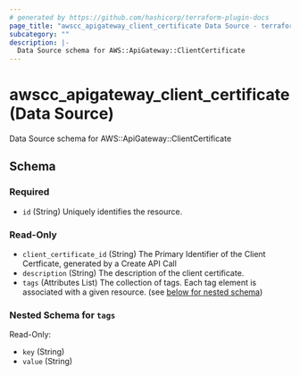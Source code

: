 ```yaml
---
# generated by https://github.com/hashicorp/terraform-plugin-docs
page_title: "awscc_apigateway_client_certificate Data Source - terraform-provider-awscc"
subcategory: ""
description: |-
  Data Source schema for AWS::ApiGateway::ClientCertificate
---
```


# awscc_apigateway_client_certificate (Data Source)

Data Source schema for AWS::ApiGateway::ClientCertificate



<!-- schema generated by tfplugindocs -->
## Schema

### Required

- `id` (String) Uniquely identifies the resource.

### Read-Only

- `client_certificate_id` (String) The Primary Identifier of the Client Certficate, generated by a Create API Call
- `description` (String) The description of the client certificate.
- `tags` (Attributes List) The collection of tags. Each tag element is associated with a given resource. (see [below for nested schema](#nestedatt--tags))

<a id="nestedatt--tags"></a>
### Nested Schema for `tags`

Read-Only:

- `key` (String)
- `value` (String)
